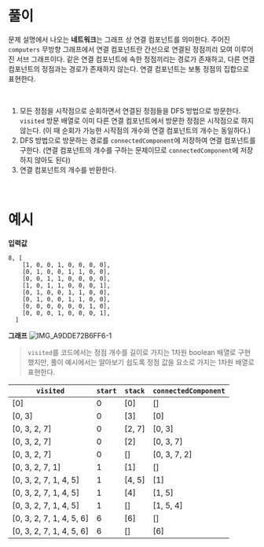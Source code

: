 # 풀이
문제 설명에서 나오는 **네트워크**는 그래프 상 연결 컴포넌트를 의미한다. 주어진 `computers` 무방향 그래프에서 연결 컴포넌트란 간선으로 연결된 정점끼리 모여 이루어진 서브 그래프이다. 같은 연결 컴포넌트에 속한 정점끼리는 경로가 존재하고, 다른 연결 컴포넌트의 정점과는 경로가 존재하지 않는다. 연결 컴포넌트는 보통 정점의 집합으로 표현한다.

<br />

1. 모든 정점을 시작점으로 순회하면서 연결된 정점들을 DFS 방법으로 방문한다. `visited` 방문 배열로 이미 다른 연결 컴포넌트에서 방문한 정점은 시작점으로 하지 않는다. (이 때 순회가 가능한 시작점의 개수와 연결 컴포넌트의 개수는 동일하다.)
3. DFS 방법으로 방문하는 경로를 `connectedComponent`에 저장하여 연결 컴포넌트를 구한다. (연결 컴포넌트의 개수를 구하는 문제이므로 `connectedComponent`에 저장하지 않아도 된다)
4. 연결 컴포넌트의 개수를 반환한다.

<br />

# 예시 
**입력값**
```
8, [
    [1, 0, 0, 1, 0, 0, 0, 0],
    [0, 1, 0, 0, 1, 1, 0, 0],
    [0, 0, 1, 1, 0, 0, 0, 0],
    [1, 0, 1, 1, 0, 0, 0, 1],
    [0, 1, 0, 0, 1, 1, 0, 0],
    [0, 1, 0, 0, 1, 1, 0, 0],
    [0, 0, 0, 0, 0, 0, 1, 0],
    [0, 0, 0, 1, 0, 0, 0, 1],
  ]
```

**그래프**
![IMG_A9DDE72B6FF6-1](https://user-images.githubusercontent.com/96400112/189489329-d5fa64b3-dc28-4d0a-b31a-8121b0c86268.jpeg)

> `visited`를 코드에서는 정점 개수를 길이로 가지는 1차원 boolean 배열로 구현했지만, 풀이 예시에서는 알아보기 쉽도록 정점 값을 요소로 가지는 1차원 배열로 표현한다.

| `visited`                | `start` | `stack` | `connectedComponent` |
| ------------------------ | ------- | ------- | -------------------- |
| [0]                      | 0       | [0]     | []                   |
| [0, 3]                   | 0       | [3]     | [0]                  |
| [0, 3, 2, 7]             | 0       | [2, 7]  | [0, 3]               |
| [0, 3, 2, 7]             | 0       | [2]     | [0, 3, 7]            |
| [0, 3, 2, 7]             | 0       | []      | [0, 3, 7, 2]         |
| [0, 3, 2, 7, 1]          | 1       | [1]     | []                   |
| [0, 3, 2, 7, 1, 4, 5]    | 1       | [4, 5]  | [1]                  |
| [0, 3, 2, 7, 1, 4, 5]    | 1       | [4]     | [1, 5]               |
| [0, 3, 2, 7, 1, 4, 5]    | 1       | []      | [1, 5, 4]            |
| [0, 3, 2, 7, 1, 4, 5, 6] | 6       | [6]     | []                   |
| [0, 3, 2, 7, 1, 4, 5, 6] | 6       | []      | [6]                  |
